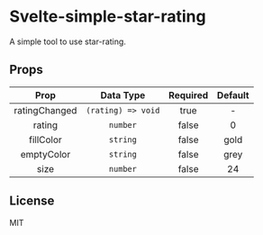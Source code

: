 # Svelte-simple-star-rating

A simple tool to use star-rating. 

## Props

| Prop |   Data Type  | Required  |    Default   |
|:---------:|:------------:|:---------:|:------------:|
| ratingChanged |   `(rating) => void`     |    true    |     -     |
| rating  |   `number`     |    false    |     0    |
| fillColor |   `string`  |    false    |     gold        |
| emptyColor     |   `string`    |    false    |     grey      |
| size |   `number`     |    false    |     24     |


## License

MIT